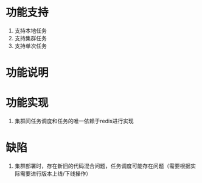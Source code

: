 # 功能支持

1. 支持本地任务
2. 支持集群任务
3. 支持单次任务

# 功能说明



# 功能实现

1. 集群间任务调度和任务的唯一依赖于redis进行实现


# 缺陷

1. 集群部署时，存在新旧的代码混合问题，任务调度可能存在问题（需要根据实际需要进行版本上线/下线操作）

